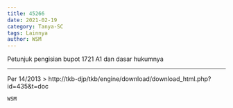 ```yaml
---
title: 45266
date: 2021-02-19
category: Tanya-SC
tags: Lainnya
author: WSM
---
```


Petunjuk pengisian bupot 1721 A1 dan dasar hukumnya

---

Per 14/2013 > http://tkb-djp/tkb/engine/download/download_html.php?id=435&t=doc

`WSM`
